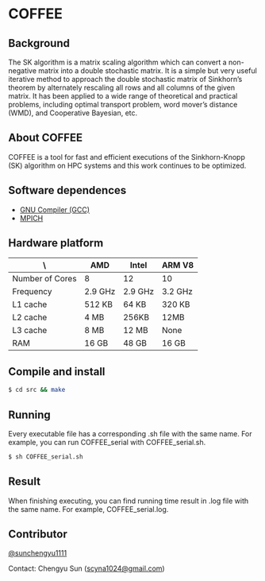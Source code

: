 # COFFEE
## Background
The SK algorithm is a matrix scaling algorithm which can convert a non-negative matrix into a double stochastic matrix. It is a simple but very useful iterative method to approach the double stochastic matrix of Sinkhorn’s theorem by alternately rescaling all rows and all columns of the given matrix. It has been applied to a wide range of theoretical and practical problems, including optimal transport problem, word mover’s distance (WMD), and Cooperative Bayesian, etc. 

## About COFFEE
COFFEE is a tool for fast and efficient executions of the Sinkhorn-Knopp (SK) algorithm on HPC systems and this work continues to be optimized. 

## Software dependences
* [GNU Compiler (GCC)](https://gcc.gnu.org/)
* [MPICH](https://mpich.org/)

## Hardware platform

\                |AMD    |Intel  |ARM V8 |
-----------------|-------|-------|-------|
Number of Cores  |8      |12     |10     |
Frequency        |2.9 GHz|2.9 GHz|3.2 GHz|
L1 cache         |512 KB |64 KB  |320 KB |
L2 cache         |4 MB   |256KB  |12MB   |
L3 cache         |8 MB   |12 MB  |None   |
RAM              |16 GB  |48 GB  |16 GB  |

## Compile and install
```bash
$ cd src && make
```

## Running
Every executable file has a corresponding .sh file with the same name.
For example, you can run COFFEE_serial with COFFEE_serial.sh.
```bash
$ sh COFFEE_serial.sh
```

## Result
When finishing executing, you can find running time result in .log file with the same name.
For example, COFFEE_serial.log.

## Contributor
[@sunchengyu1111](https://github.com/sunchengyu1111)

Contact: Chengyu Sun (scyna1024@gmail.com)
